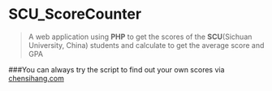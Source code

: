 # SCU_ScoreCounter

>A web application using **PHP** to get the scores of the **SCU**(Sichuan University, China) students and calculate to get the average score and GPA

###You can always try the script to find out your own scores via [chensihang.com](http://www.chensihang.com)
